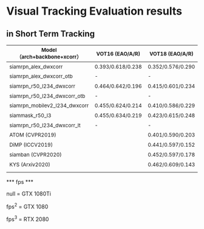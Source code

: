    
# Visual Tracking Evaluation results

## in Short Term Tracking


| <sub> Model （arch+backbone+xcorr） </sub> | <sub> VOT16 (EAO/A/R)</sub>   | <sub> VOT18 (EAO/A/R) </sub>  | <sub> VOT19 (EAO/A/R) </sub>  | <sub> OTB2015 (AUC/Prec.)</sub> | <sub>VOT18-LT (F1) </sub> | <sub> Speed (fps)  </sub>  | <sub>ref. </sub> |
|-------------------------------|-------------------|-------------------|-------------------|---------------------|---------------|----------------|------|
| <sub> siamrpn_alex_dwxcorr  </sub>       | <sub> 0.393/0.618/0.238 </sub> | <sub> 0.352/0.576/0.290 </sub> | <sub> 0.260/0.573/0.547 </sub> | <sub> - </sub>             | <sub> - </sub>            | <sub> 180  </sub>          | <sub> [link<sub>1</sub>](https://github.com/STVIR/pysot/blob/master/MODEL_ZOO.md)</sub> |
| <sub> siamrpn_alex_dwxcorr_otb  </sub>    | <sub>-              </sub>   | <sub>- </sub>                 | <sub>-             </sub>    | <sub> 0.666/0.876 </sub>        | <sub> - </sub>             | <sub> 180    </sub>        | <sub> [link<sub>1</sub>](https://github.com/STVIR/pysot/blob/master/MODEL_ZOO.md)</sub> |
| <sub> siamrpn_r50_l234_dwxcorr  </sub>    | <sub> 0.464/0.642/0.196 </sub> | <sub> 0.415/0.601/0.234 </sub> | <sub> 0.287/0.595/0.467 </sub> | <sub> -  </sub>                 | <sub> - </sub>             | <sub> 35    </sub>         | <sub> [link<sub>1</sub>](https://github.com/STVIR/pysot/blob/master/MODEL_ZOO.md) </sub> |
| <sub> siamrpn_r50_l234_dwxcorr_otb </sub>  | <sub> -               </sub>  | <sub> -                </sub> | <sub> -           </sub>      | <sub> 0.696/0.914   </sub>      | <sub> - </sub>             | <sub> 35    </sub>         | <sub> [link<sub>1</sub>](https://github.com/STVIR/pysot/blob/master/MODEL_ZOO.md)</sub> |
| <sub> siamrpn_mobilev2_l234_dwxcorr </sub> | <sub> 0.455/0.624/0.214 </sub> | <sub> 0.410/0.586/0.229 </sub> | <sub> 0.292/0.580/0.446 </sub> | <sub> -  </sub>                 | <sub> - </sub>             | <sub> 75    </sub>         | <sub> [link<sub>1</sub>](https://github.com/STVIR/pysot/blob/master/MODEL_ZOO.md)</sub> |
| <sub> siammask_r50_l3   </sub>            | <sub> 0.455/0.634/0.219 </sub> | <sub> 0.423/0.615/0.248 </sub> | <sub> 0.283/0.597/0.461 </sub> | <sub> -   </sub>                | <sub> - </sub>             | <sub> 56   </sub>          | <sub> [link<sub>1</sub>](https://github.com/STVIR/pysot/blob/master/MODEL_ZOO.md)</sub> |
| <sub> siamrpn_r50_l234_dwxcorr_lt </sub>  | <sub> -      </sub>           | <sub> -         </sub>        | <sub> -        </sub>         | <sub> -    </sub>               | <sub>0.629         | <sub>20  </sub>           | <sub> [link<sub>1</sub>](https://github.com/STVIR/pysot/blob/master/MODEL_ZOO.md) </sub> |
| <sub> ATOM (CVPR2019)  </sub>             |                   | <sub> 0.401/0.590/0.203 </sub> |                   |                     |               | <sub> 43<sup>2</sup> </sub> | <sub> [link<sub>2</sub>](https://github.com/visionml/pytracking)  </sub>   |
| <sub> DiMP (ICCV2019)  </sub>             |                   | <sub> 0.441/0.597/0.152 </sub> |                   |                     |               | <sub> 40    </sub>         | <sub> [link<sub>2</sub>](https://github.com/visionml/pytracking)  </sub> |
| <sub> siamban (CVPR2020) </sub>          |                   | <sub> 0.452/0.597/0.178 </sub> |                   |                     |               |       45   </sub>    | <sub> [link<sub>3</sub>](https://github.com/hqucv/siamban)  </sub>   |
| <sub> KYS (Arxiv2020)  </sub>              |                   | <sub> 0.462/0.609/0.143 </sub> |                   |                     |               | <sub> 20<sup>3</sup> </sub> | <sub> [link<sub>2</sub>](https://github.com/visionml/pytracking)  </sub>    |
|                               |                   |                   |                   |                     |               |                |      |


*** fps ***

null = GTX 1080Ti

fps<sup>2</sup> = GTX 1080

fps<sup>3</sup> = RTX 2080

